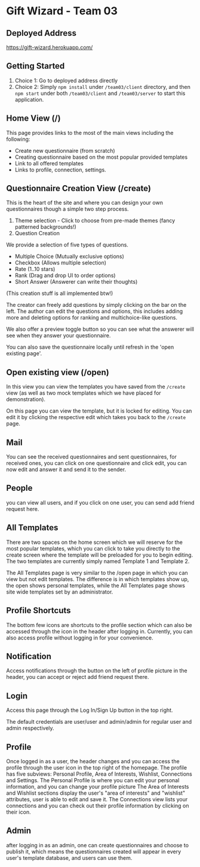 # Gift Wizard - Team 03

## Deployed Address
https://gift-wizard.herokuapp.com/

## Getting Started
1. Choice 1: Go to deployed address directly
2. Choice 2: Simply `npm install` under `/team03/client` directory, and then `npm start` under both `/team03/client` and `/team03/server` to start this application.

## Home View (/)

This page provides links to the most of the main views including the following:
- Create new questionnaire (from scratch)
- Creating questionnaire based on the most popular provided templates
- Link to all offered templates
- Links to profile, connection, settings.

## Questionnaire Creation View (/create)

This is the heart of the site and where you can design your own questionnaires
though a simple two step process.

1. Theme selection - Click to choose from pre-made themes (fancy patterned backgrounds!)
2. Question Creation
 
We provide a selection of five types of questions.
- Multiple Choice (Mutually exclusive options)
- Checkbox (Allows multiple selection)
- Rate (1..10 stars)
- Rank (Drag and drop UI to order options)
- Short Answer (Answerer can write their thoughts)

(This creation stuff is all implemented btw!)

The creator can freely add questions by simply clicking on the bar on the left.
The author can edit the questions and options, 
this includes adding more and deleting options for 
ranking and multichoice-like questions.

We also offer a preview toggle button so you can see what the answerer will see when
they answer your questionnaire.

You can also save the questionnaire locally until refresh in the 'open existing page'.

## Open existing view (/open)

In this view you can view the templates you have saved from the `/create` view 
(as well as two mock templates which we have placed for demonstration).

On this page you can view the template, but it is locked for editing. 
You can edit it by clicking the respective edit which takes you back to the `/create` page.

## Mail
You can see the received questionnaires and sent questionnaires, for received ones, you can click on one questionnaire and click edit, you can now edit and answer it and send it to the sender.

## People
you can view all users, and if you click on one user, you can send add friend request here.

## All Templates 

There are two spaces on the home screen which we will reserve for the most popular 
templates, which you can click to take you directly to the create screen where the
template will be preloaded for you to begin editing.
The two templates are currently simply named Template 1 and Template 2.  

The All Templates page is very similar to the /open page in which you can view but not 
edit templates. The difference is in which templates show up, the open shows personal templates,
while the All Templates page shows site wide templates set by an administrator.


## Profile Shortcuts
The bottom few icons are shortcuts to the profile section which can also be accessed through 
the icon in the header after logging in.
Currently, you can also access profile without logging in for your convenience.

## Notification
Access notifications through the button on the left of profile picture in the header, you can accept or reject add friend request there.

## Login
Access this page through the Log In/Sign Up button in the top right.

The default credentials are user/user and admin/admin for regular user and admin respectively.

## Profile
Once logged in as a user, the header changes and you can access the profile through the user icon in the top right of the homepage.
The profile has five subviews: Personal Profile, Area of Interests, Wishlist, Connections and Settings.
The Personal Profile is where you can edit your personal information, and you can change your profile picture
The Area of Interests and Wishlist sections display the user's "area of interests" and "wishlist" attributes, user is able to edit and save it.
The Connections view lists your connections and you can check out their profile information by clicking on their icon.

## Admin 
after logging in as an admin, one can create questionnaires and choose to publish it, which means the questionnaires created will appear in every user's template database, and users can use them.



  


 


 

